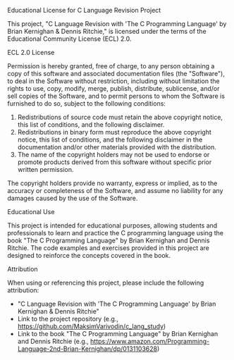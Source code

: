 Educational License for C Language Revision Project

This project, "C Language Revision with 'The C Programming Language' by Brian Kernighan & Dennis Ritchie," is licensed under the terms of the Educational Community License (ECL) 2.0.

ECL 2.0 License

Permission is hereby granted, free of charge, to any person obtaining a copy of this software and associated documentation files (the "Software"), to deal in the Software without restriction, including without limitation the rights to use, copy, modify, merge, publish, distribute, sublicense, and/or sell copies of the Software, and to permit persons to whom the Software is furnished to do so, subject to the following conditions:

1. Redistributions of source code must retain the above copyright notice, this list of conditions, and the following disclaimer.
2. Redistributions in binary form must reproduce the above copyright notice, this list of conditions, and the following disclaimer in the documentation and/or other materials provided with the distribution.
3. The name of the copyright holders may not be used to endorse or promote products derived from this software without specific prior written permission.

The copyright holders provide no warranty, express or implied, as to the accuracy or completeness of the Software, and assume no liability for any damages caused by the use of the Software.

Educational Use

This project is intended for educational purposes, allowing students and professionals to learn and practice the C programming language using the book "The C Programming Language" by Brian Kernighan and Dennis Ritchie. The code examples and exercises provided in this project are designed to reinforce the concepts covered in the book.

Attribution

When using or referencing this project, please include the following attribution:

- "C Language Revision with 'The C Programming Language' by Brian Kernighan & Dennis Ritchie"
- Link to the project repository (e.g., https://github.com/MaksimVarivodin/c_lang_study)
- Link to the book "The C Programming Language" by Brian Kernighan and Dennis Ritchie (e.g., https://www.amazon.com/Programming-Language-2nd-Brian-Kernighan/dp/0131103628)